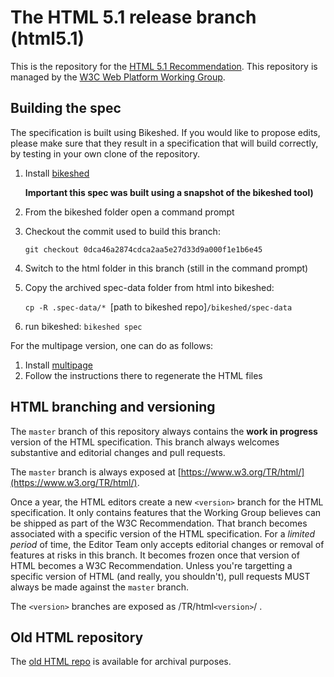# The HTML 5.1 release branch (html5.1)

This is the repository for the [HTML 5.1 Recommendation](http://www.w3.org/TR/2016/REC-html51-20161101/). 
This repository is managed by the [W3C Web Platform Working Group](https://www.w3.org/WebPlatform/WG/).

## Building the spec

The specification is built using Bikeshed. If you would like to propose edits, please make sure that 
they result in a specification that will build correctly, by testing in your own clone of the 
repository.

1. Install [bikeshed](https://github.com/tabatkins/bikeshed)

   **Important this spec was built using a snapshot of the bikeshed tool)**

2. From the bikeshed folder open a command prompt
3. Checkout the commit used to build this branch:

   `git checkout 0dca46a2874cdca2aa5e27d33d9a000f1e1b6e45`
4. Switch to the html folder in this branch (still in the command prompt)
5. Copy the archived spec-data folder from html into bikeshed: 
   
   `cp -R .spec-data/* `[path to bikeshed repo]`/bikeshed/spec-data`

6. run bikeshed: `bikeshed spec`

For the multipage version, one can do as follows:

1. Install [multipage](https://github.com/adrianba/multipage)
2. Follow the instructions there to regenerate the HTML files

## HTML branching and versioning

The `master` branch of this repository always contains the **work in progress** version of the HTML specification. This branch always welcomes substantive and editorial changes and pull requests.

The `master` branch is always exposed at [https://www.w3.org/TR/html/](https://www.w3.org/TR/html/).

Once a year, the HTML editors create a new `<version>` branch for the HTML specification. It only contains features that the Working Group believes can be shipped as part of the W3C Recommendation. That branch becomes associated with a specific version of the HTML specification. For a *limited period* of time, the Editor Team only accepts editorial changes or removal of features at risks in this branch. It becomes frozen once that version of HTML becomes a W3C Recommendation. Unless you're targetting a specific version of HTML (and really, you shouldn't), pull requests MUST always be made against the `master` branch.

The `<version>` branches are exposed as /TR/html`<version>`/ .

## Old HTML repository

The [old HTML repo](https://github.com/w3c/html-old) is available for archival purposes.
